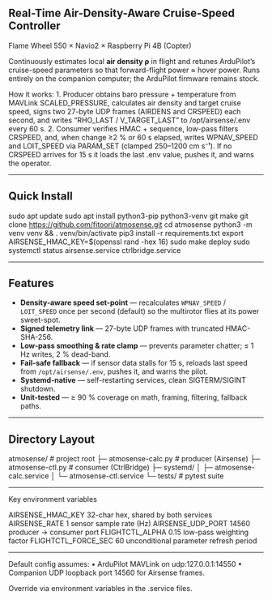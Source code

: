 ## Real-Time Air-Density-Aware Cruise-Speed Controller  
Flame Wheel 550 × Navio2 × Raspberry Pi 4B (Copter)

Continuously estimates local **air density ρ** in flight and retunes ArduPilot’s
cruise-speed parameters so that forward-flight power ≈ hover power.  Runs
entirely on the companion computer; the ArduPilot firmware remains stock.

How it works:
	1.	Producer obtains baro pressure + temperature from
MAVLink SCALED_PRESSURE, calculates air density and target cruise speed,
signs two 27-byte UDP frames (AIRDENS and CRSPEED) each second, and writes
“RHO_LAST / V_TARGET_LAST” to /opt/airsense/.env every 60 s.
	2.	Consumer verifies HMAC + sequence, low-pass filters CRSPEED, and, when
change ≥2 % or 60 s elapsed, writes WPNAV_SPEED and LOIT_SPEED via PARAM_SET
(clamped 250–1200 cm s⁻¹).  If no CRSPEED arrives for 15 s it loads the
last .env value, pushes it, and warns the operator.

---
## Quick Install

sudo apt update
sudo apt install python3-pip python3-venv git make
git clone https://github.com/fitoori/atmosense.git
cd atmosense
python3 -m venv venv && . venv/bin/activate
pip3 install -r requirements.txt
export AIRSENSE_HMAC_KEY=$(openssl rand -hex 16)
sudo make deploy
sudo systemctl status airsense.service ctrlbridge.service

---

## Features
* **Density-aware speed set-point** — recalculates `WPNAV_SPEED` / `LOIT_SPEED`
  once per second (default) so the multirotor flies at its power sweet-spot.
* **Signed telemetry link** — 27-byte UDP frames with truncated HMAC-SHA-256.
* **Low-pass smoothing & rate clamp** — prevents parameter chatter; ≤ 1 Hz
  writes, 2 % dead-band.
* **Fail-safe fallback** — if sensor data stalls for 15 s, reloads last speed
  from `/opt/airsense/.env`, pushes it, and warns the pilot.
* **Systemd-native** — self-restarting services, clean SIGTERM/SIGINT shutdown.
* **Unit-tested** — ≥ 90 % coverage on math, framing, filtering, fallback paths.

---

## Directory Layout
atmosense/                     # project root
├─ atmosense-calc.py  # producer (Airsense)
├─ atmosense-ctl.py       # consumer (CtrlBridge)
├─ systemd/
│   ├─ atmosense-calc.service
│   └─ atmosense-ctl.service
└─  tests/                     # pytest suite

---
Key environment variables

AIRSENSE_HMAC_KEY     32-char hex, shared by both services
AIRSENSE_RATE          1        sensor sample rate (Hz)
AIRSENSE_UDP_PORT   14560       producer → consumer port
FLIGHTCTL_ALPHA      0.15       low-pass weighting factor
FLIGHTCTL_FORCE_SEC     60      unconditional parameter refresh period

---

Default config assumes:
	•	ArduPilot MAVLink on udp:127.0.0.1:14550
	•	Companion UDP loopback port 14560 for Airsense frames.

Override via environment variables in the .service files.

